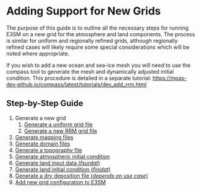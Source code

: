 # Adding Support for New Grids

The purpose of this guide is to outline all the necessary steps for running E3SM on a new grid for the atmosphere and land components. The process is similar for uniform and regionally refined grids, although regionally refined cases will likely require some special considerations which will be noted where appropriate.

If you wish to add a new ocean and sea-ice mesh you will need to use the compass tool to generate the mesh and dynamically adjusted initial condition. This procedure is detailed in a separate tutorial:
<https://mpas-dev.github.io/compass/latest/tutorials/dev_add_rrm.html>

<!-- disable certain linter checks here to allow vertical alignment of links -->
<!-- markdownlint-disable MD039 --> <!-- no-space-in-links -->
<!-- markdownlint-disable MD042 --> <!-- no-empty-links -->

## Step-by-Step Guide

1. Generate a new grid
    1. [Generate a uniform grid file                       ](adding-grid-support-step-by-step-guide/generate-new-grid-file.md)
    1. [Generate a new RRM grid file                       ](adding-grid-support-step-by-step-guide/generate-RRM-grid-file.md)
1. [Generate mapping files                                 ](adding-grid-support-step-by-step-guide/generate-mapping-files.md)
1. [Generate domain files                                  ](../../generate_domain_files/index.md)
1. [Generate a topography file                             ](adding-grid-support-step-by-step-guide/generate-topo-file.md)
1. [Generate atmospheric initial condition                 ](adding-grid-support-step-by-step-guide/generate-atm-initial-condition.md)
1. [Generate land input data (*fsurdat*)                   ](adding-grid-support-step-by-step-guide/generate-lnd-input-data.md)
1. [Generate land initial condition (*finidat*)            ](adding-grid-support-step-by-step-guide/generate-lnd-initial-condition.md)
1. [Generate a dry deposition file (*depends on use case*) ](adding-grid-support-step-by-step-guide/generate-dry-deposition.md)
1. [Add new grid configuration to E3SM                     ](adding-grid-support-step-by-step-guide/add-grid-config.md)
